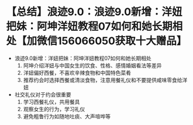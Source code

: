 # 【总结】浪迹9.0：浪迹9.0新增：洋妞把妹：阿坤洋妞教程07如何和她长期相处【加微信156066050获取十大赠品】

-   浪迹9.0新增：洋妞把妹：阿坤洋妞教程07如何和她长期相处
    1.  阿坤介绍洋妞与中国女生的饮食、性格、感情婚姻看法等差异
    2.  洋妞偏好西餐，不喜欢辛辣食物和中国特色菜肴
    3.  推荐约会时选择西餐或清淡食物，注意用餐礼仪和不要提供咸味零食给洋妞
-   社交礼仪对于约会很重要
    1.  学习西餐礼仪，共用餐具
    2.  观察女生的行为，学习礼仪
    3.  避免粗鲁行为如随地吐痰、大声喧哗等